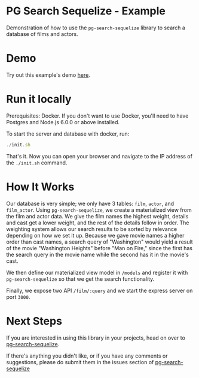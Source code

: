 # PG Search Sequelize - Example

Demonstration of how to use the `pg-search-sequelize` library to search a database of films and actors.

# Demo

Try out this example's demo [here](https://mujz.ca/project/pg-search).

# Run it locally

Prerequisites: Docker. If you don't want to use Docker, you'll need to have Postgres and Node.js 6.0.0 or above installed.

To start the server and database with docker, run:

```js
./init.sh
```

That's it. Now you can open your browser and navigate to the IP address of the `./init.sh` command.

# How It Works

Our database is very simple; we only have 3 tables: `film`, `actor`, and `film_actor`. Using `pg-search-sequelize`, we create a materialized view from the film and actor data. We give the film names the highest weight, details and cast get a lower weight, and the rest of the details follow in order. The weighting system allows our search results to be sorted by relevance depending on how we set it up. Because we gave movie names a higher order than cast names, a search query of "Washington" would yield a result of the movie "Washington Heights" before "Man on Fire," since the first has the search query in the movie name while the second has it in the movie's cast.

We then define our materialized view model in `/models` and register it with `pg-search-sequelize` so that we get the search functionality.

Finally, we expose two API `/film/:query` and we start the express server on port `3000`.

# Next Steps

If you are interested in using this library in your projects, head on over to [pg-search-sequelize](https://github.com/mujz/pg-search-sequelize).

If there's anything you didn't like, or if you have any comments or suggestions, please do submit them in the issues section of [pg-search-sequelize](https://github.com/mujz/pg-search-sequelize)
